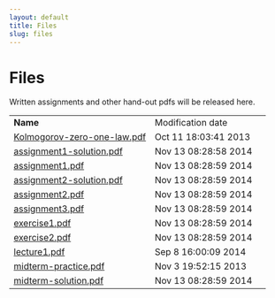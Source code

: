 ```yaml
---
layout: default
title: Files
slug: files
---
```


Files
=====

Written assignments and other hand-out pdfs will be released here.

<table> <tr> <td><b>Name</b><td>Modification date</td><td> <tr><td><a href="files/Kolmogorov-zero-one-law.pdf">Kolmogorov-zero-one-law.pdf</td></td><td>Oct 11 18:03:41 2013</td></tr> <tr><td><a href="files/assignment1-solution.pdf">assignment1-solution.pdf</td></td><td>Nov 13 08:28:58 2014</td></tr> <tr><td><a href="files/assignment1.pdf">assignment1.pdf</td></td><td>Nov 13 08:28:59 2014</td></tr> <tr><td><a href="files/assignment2-solution.pdf">assignment2-solution.pdf</td></td><td>Nov 13 08:28:59 2014</td></tr> <tr><td><a href="files/assignment2.pdf">assignment2.pdf</td></td><td>Nov 13 08:28:59 2014</td></tr> <tr><td><a href="files/assignment3.pdf">assignment3.pdf</td></td><td>Nov 13 08:28:59 2014</td></tr> <tr><td><a href="files/exercise1.pdf">exercise1.pdf</td></td><td>Nov 13 08:28:59 2014</td></tr> <tr><td><a href="files/exercise2.pdf">exercise2.pdf</td></td><td>Nov 13 08:28:59 2014</td></tr> <tr><td><a href="files/lecture1.pdf">lecture1.pdf</td></td><td>Sep 8 16:00:09 2014</td></tr> <tr><td><a href="files/midterm-practice.pdf">midterm-practice.pdf</td></td><td>Nov 3 19:52:15 2013</td></tr> <tr><td><a href="files/midterm-solution.pdf">midterm-solution.pdf</td></td><td>Nov 13 08:28:59 2014</td></tr> <!-- generated --></table>
